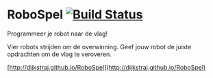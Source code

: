 # RoboSpel [![Build Status](https://travis-ci.org/dijkstraj/RoboSpel.svg?branch=gh-pages)](https://travis-ci.org/dijkstraj/RoboSpel)
Programmeer je robot naar de vlag!

Vier robots strijden om de overwinning.
Geef jouw robot de juiste opdrachten om de vlag te veroveren.

[http://dijkstraj.github.io/RoboSpel](http://dijkstraj.github.io/RoboSpel)